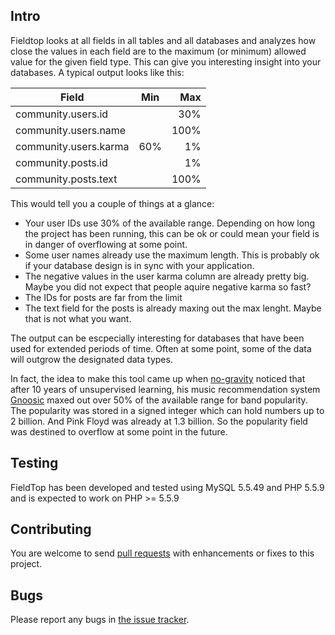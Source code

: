 Intro
-----

Fieldtop looks at all fields in all tables and all databases
and analyzes how close the values in each field are to the maximum
(or minimum) allowed value for the given field type. This can give you
interesting insight into your databases. A typical output looks like
this:

| Field                 | Min           | Max   |
| --------------------- |:-------------:| -----:|
| community.users.id    |               |   30% |
| community.users.name  |               |  100% |
| community.users.karma |         60%   |    1% |
| community.posts.id    |               |    1% |
| community.posts.text  |               |  100% |

This would tell you a couple of things at a glance:
* Your user IDs use 30% of the available range. Depending on how long the project has been running, this can be ok or could mean your field is in danger of overflowing at some point.
* Some user names already use the maximum length. This is probably ok if your database design is in sync with your application.
* The negative values in the user karma column are already pretty big. Maybe you did not expect that people aquire negative karma so fast?
* The IDs for posts are far from the limit
* The text field for the posts is already maxing out the max lenght. Maybe that is not what you want.

The output can be escpecially interesting for databases that have been used for extended
periods of time. Often at some point, some of the data will outgrow the designated data types.

In fact, the idea to make this tool came up when [no-gravity](https://github.com/no-gravity) noticed that after 10 years of unsupervised learning, his music recommendation system [Gnoosic](http://www.gnoosic.com) maxed out over 50% of the available range for band popularity. The popularity was stored in a signed integer which can hold numbers up to 2 billion. And Pink Floyd was already at 1.3 billion. So the popularity field was destined to overflow at some point in the future.

Testing
-------

FieldTop has been developed and tested using MySQL 5.5.49 and PHP 5.5.9
and is expected to work on PHP >= 5.5.9

Contributing
------------

You are welcome to send [pull requests](https://github.com/wsdookadr/fieldtop/pulls)
with enhancements or fixes to this project.

Bugs
----

Please report any bugs in [the issue tracker](https://github.com/wsdookadr/fieldtop/issues/new).
